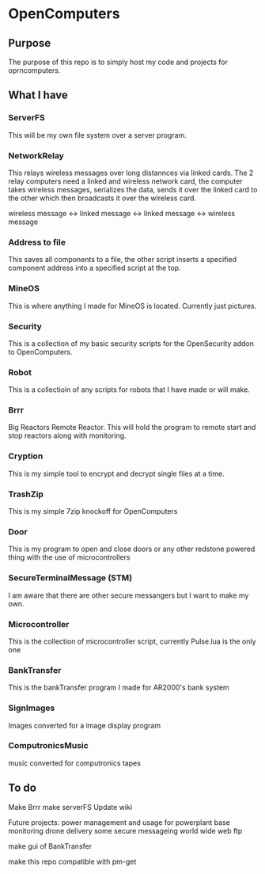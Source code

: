 # OpenComputers
## Purpose
The purpose of this repo is to simply host my code and projects for oprncomputers.

## What I have
### ServerFS
This will be my own file system over a server program.

### NetworkRelay
This relays wireless messages over long distannces via linked cards. The 2 relay computers need a linked and wireless network card, 
the computer takes wireless messages, serializes the data, sends it over the linked card to the other which then broadcasts it over
the wireless card. 

wireless message <-> linked message <-> linked message <-> wireless message

### Address to file
This saves all components to a file, the other script inserts a specified component address into a specified script at the top.

### MineOS
This is where anything I made for MineOS is located. Currently just pictures.

### Security
This is a collection of my basic security scripts for the OpenSecurity addon to OpenComputers.

### Robot
This is a collectioin of any scripts for robots that I have made or will make.

### Brrr
Big Reactors Remote Reactor. This will hold the program to remote start and stop reactors along with monitoring.

### Cryption
This is my simple tool to encrypt and decrypt single files at a time.

### TrashZip
This is my simple 7zip knockoff for OpenComputers

### Door
This is my program to open and close doors or any other redstone powered thing with the use of microcontrollers

### SecureTerminalMessage (STM)
I am aware that there are other secure messangers but I want to make my own.

### Microcontroller
This is the collection of microcontroller script, currently Pulse.lua is the only one

### BankTransfer
This is the bankTransfer program I made for AR2000's bank system

### SignImages
Images converted for a image display program

### ComputronicsMusic
music converted for computronics tapes

## To do
Make Brrr
make serverFS
Update wiki

Future projects:
power management and usage for powerplant
base monitoring
drone delivery
some secure messageing
world wide web
ftp

make gui of BankTransfer

make this repo compatible with pm-get